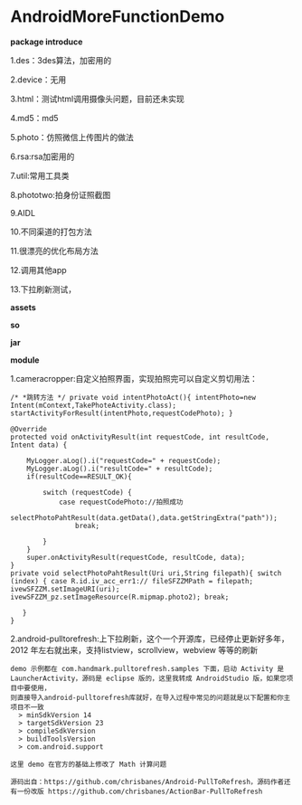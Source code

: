 AndroidMoreFunctionDemo
=======================
**package introduce**

1.des：3des算法，加密用的<br>

2.device：无用<br>

3.html：测试html调用摄像头问题，目前还未实现<br>

4.md5：md5<br>

5.photo：仿照微信上传图片的做法<br>

6.rsa:rsa加密用的<br>

7.util:常用工具类<br>

8.phototwo:拍身份证照截图<br>

9.AIDL<br>

10.不同渠道的打包方法<br>

11.很漂亮的优化布局方法<br>

12.调用其他app<br>

13.下拉刷新测试，<br>

**assets**

**so**

**jar**

**module**

1.cameracropper:自定义拍照界面，实现拍照完可以自定义剪切用法：
```
/* *跳转方法 */ private void intentPhotoAct(){ intentPhoto=new Intent(mContext,TakePhoteActivity.class); startActivityForResult(intentPhoto,requestCodePhoto); }

@Override
protected void onActivityResult(int requestCode, int resultCode, Intent data) {

    MyLogger.aLog().i("requestCode=" + requestCode);
    MyLogger.aLog().i("resultCode=" + resultCode);
    if(resultCode==RESULT_OK){

        switch (requestCode) {
            case requestCodePhoto://拍照成功
               selectPhotoPahtResult(data.getData(),data.getStringExtra("path"));
                break;

        }
    }
    super.onActivityResult(requestCode, resultCode, data);
}
private void selectPhotoPahtResult(Uri uri,String filepath){ switch (index) { case R.id.iv_acc_err1:// fileSFZZMPath = filepath; ivewSFZZM.setImageURI(uri); ivewSFZZM_pz.setImageResource(R.mipmap.photo2); break;

   }
}
```
2.android-pulltorefresh:上下拉刷新，这个一个开源库，已经停止更新好多年，2012 年左右就出来，支持listview，scrollview，webview 等等的刷新
```
demo 示例都在 com.handmark.pulltorefresh.samples 下面，启动 Activity 是 LauncherActivity，源码是 eclipse 版的，这里我转成 AndroidStudio 版，如果您项目中要使用，
则直接导入android-pulltorefresh库就好，在导入过程中常见的问题就是以下配置和你主项目不一致
  > minSdkVersion 14
  > targetSdkVersion 23
  > compileSdkVersion
  > buildToolsVersion
  > com.android.support
  
这里 demo 在官方的基础上修改了 Math 计算问题

源码出自：https://github.com/chrisbanes/Android-PullToRefresh，源码作者还有一份改版 https://github.com/chrisbanes/ActionBar-PullToRefresh

```